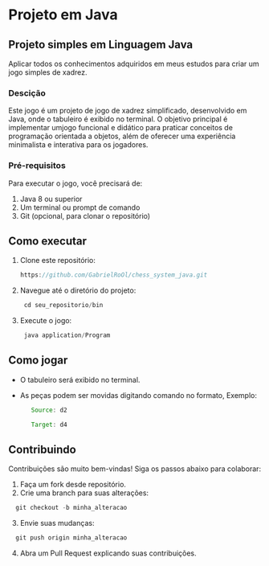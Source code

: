 # Projeto em Java

## Projeto simples em Linguagem Java

Aplicar todos os conhecimentos adquiridos em meus estudos para criar um jogo simples de xadrez.

### Descição

Este jogo é um projeto de jogo de xadrez simplificado, desenvolvido em Java, onde o tabuleiro é exibido no terminal. O objetivo principal é implementar umjogo funcional e didático para praticar conceitos de programação orientada a objetos, além de oferecer uma experiência minimalista e interativa para os jogadores.

### Pré-requisitos

Para executar o jogo, você precisará de:

1. Java 8 ou superior
2. Um terminal ou prompt de comando
3. Git (opcional, para clonar o repositório)

## Como executar

1. Clone este repositório:

   ```Java
   https://github.com/GabrielRoOl/chess_system_java.git
   ```

2. Navegue até o diretório do projeto:

   ```Java
    cd seu_repositorio/bin
   ```

3. Execute o jogo:

   ```Java
    java application/Program
   ```

## Como jogar

- O tabuleiro será exibido no terminal.
- As peças podem ser movidas digitando comando no formato, Exemplo:

  ```java
     Source: d2
  ```

  ```java
     Target: d4
  ```

## Contribuindo

Contribuições são muito bem-vindas! Siga os passos abaixo para colaborar:

1. Faça um fork desde repositório.
2. Crie uma branch para suas alterações:

```Java
  git checkout -b minha_alteracao
```

3. Envie suas mudanças:

```Java
  git push origin minha_alteracao
```

4. Abra um Pull Request explicando suas contribuições.
